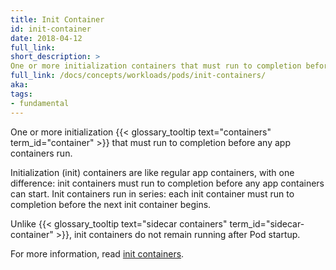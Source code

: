 ```yaml
---
title: Init Container
id: init-container
date: 2018-04-12
full_link: 
short_description: >
One or more initialization containers that must run to completion before any app containers run.
full_link: /docs/concepts/workloads/pods/init-containers/
aka: 
tags:
- fundamental
---
```

 One or more initialization {{< glossary_tooltip text="containers" term_id="container" >}} that must run to completion before any app containers run.

<!--more--> 

Initialization (init) containers are like regular app containers, with one difference: init containers must run to completion before any app containers can start. Init containers run in series: each init container must run to completion before the next init container begins.

Unlike {{< glossary_tooltip text="sidecar containers" term_id="sidecar-container" >}}, init containers do not remain running after Pod startup.

For more information, read [init containers](/docs/concepts/workloads/pods/init-containers/).
